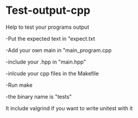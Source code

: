# Test-output-cpp
Help to test your programs output

-Put the expected text in "expect.txt

-Add your own main in "main_program.cpp

-include your .hpp in "main.hpp"

-inlcude your cpp files in the Makefile

-Run make

-the binary name is "tests"

It include valgrind if you want to write unitest with it
